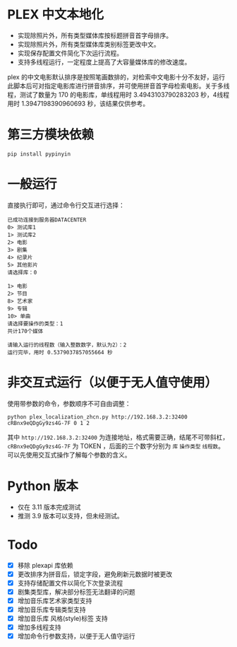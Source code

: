 # PLEX 中文本地化

- 实现除照片外，所有类型媒体库按标题拼音首字母排序。
- 实现除照片外，所有类型媒体库类别标签更改中文。
- 实现保存配置文件简化下次运行流程。
- 支持多线程运行，一定程度上提高了大容量媒体库的修改速度。

plex 的中文电影默认排序是按照笔画数排的，对检索中文电影十分不友好，运行此脚本后可对指定电影库进行拼音排序，并可使用拼音首字母检索电影。关于多线程，测试了数量为 170 的电影库，单线程用时 3.4943103790283203 秒，4线程用时 1.3947198390960693 秒，该结果仅供参考。

# 第三方模块依赖

    pip install pypinyin

# 一般运行
直接执行即可，通过命令行交互进行选择：

    已成功连接到服务器DATACENTER
    0> 测试库1
    1> 测试库2
    2> 电影
    3> 剧集
    4> 纪录片
    5> 其他影片
    请选择库：0
    
    1> 电影
    2> 节目
    8> 艺术家
    9> 专辑
    10> 单曲
    请选择要操作的类型：1
    共计170个媒体
    
    请输入运行的线程数（输入整数数字，默认为2）：2
    运行完毕，用时 0.5379037857055664 秒


# 非交互式运行（以便于无人值守使用）
使用带参数的命令，参数顺序不可自由调整：

    python plex_localization_zhcn.py http://192.168.3.2:32400 cRBnx9eQDgGy9zs4G-7F 0 1 2

其中 `http://192.168.3.2:32400` 为连接地址，格式需要正确，结尾不可带斜杠， `cRBnx9eQDgGy9zs4G-7F` 为 TOKEN ，后面的三个数字分别为 `库` `操作类型` `线程数`。可以先使用交互式操作了解每个参数的含义。
    
# Python 版本
- 仅在 3.11 版本完成测试
- 推测 3.9 版本可以支持，但未经测试。

# Todo

- [x] 移除 plexapi 库依赖
- [x] 更改排序为拼音后，锁定字段，避免刷新元数据时被更改
- [x] 支持存储配置文件以简化下次登录流程
- [x] 剧集类型库，解决部分标签无法翻译的问题
- [x] 增加音乐库艺术家类型支持
- [x] 增加音乐库专辑类型支持
- [x] 增加音乐库 风格(style)标签 支持
- [x] 增加多线程支持
- [x] 增加命令行参数支持，以便于无人值守运行
